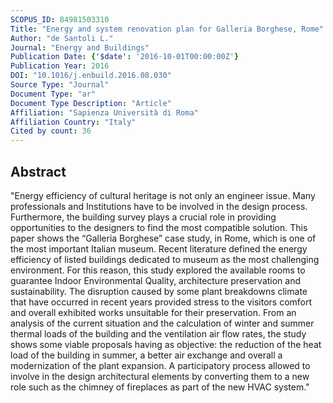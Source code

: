 ```yaml
---
SCOPUS_ID: 84981503310
Title: "Energy and system renovation plan for Galleria Borghese, Rome"
Author: "de Santoli L."
Journal: "Energy and Buildings"
Publication Date: {'$date': '2016-10-01T00:00:00Z'}
Publication Year: 2016
DOI: "10.1016/j.enbuild.2016.08.030"
Source Type: "Journal"
Document Type: "ar"
Document Type Description: "Article"
Affiliation: "Sapienza Università di Roma"
Affiliation Country: "Italy"
Cited by count: 36
---
```


## Abstract
"Energy efficiency of cultural heritage is not only an engineer issue. Many professionals and Institutions have to be involved in the design process. Furthermore, the building survey plays a crucial role in providing opportunities to the designers to find the most compatible solution. This paper shows the “Galleria Borghese” case study, in Rome, which is one of the most important Italian museum. Recent literature defined the energy efficiency of listed buildings dedicated to museum as the most challenging environment. For this reason, this study explored the available rooms to guarantee Indoor Environmental Quality, architecture preservation and sustainability. The disruption caused by some plant breakdowns climate that have occurred in recent years provided stress to the visitors comfort and overall exhibited works unsuitable for their preservation. From an analysis of the current situation and the calculation of winter and summer thermal loads of the building and the ventilation air flow rates, the study shows some viable proposals having as objective: the reduction of the heat load of the building in summer, a better air exchange and overall a modernization of the plant expansion. A participatory process allowed to involve in the design architectural elements by converting them to a new role such as the chimney of fireplaces as part of the new HVAC system."

